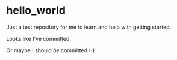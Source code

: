hello_world
===========

Just a test repository for me to learn and help with getting started. 

Looks like I've committed. 

Or maybe I should *be* committed :-) 